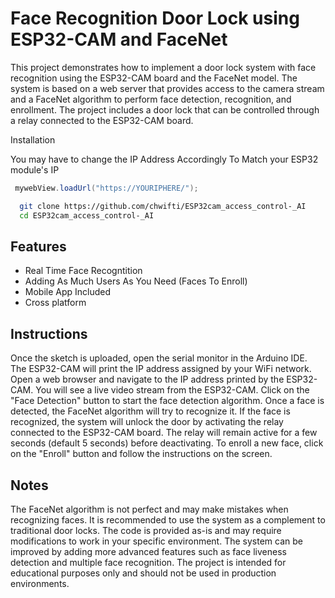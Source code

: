 
# Face Recognition Door Lock using ESP32-CAM and FaceNet

This project demonstrates how to implement a door lock system with face recognition using the ESP32-CAM board and the FaceNet model. The system is based on a web server that provides access to the camera stream and a FaceNet algorithm to perform face detection, recognition, and enrollment. The project includes a door lock that can be controlled through a relay connected to the ESP32-CAM board.

Installation

You may have to change the IP Address Accordingly To Match your ESP32 module's IP
``` java
 mywebView.loadUrl("https://YOURIPHERE/");
```
```bash
  git clone https://github.com/chwifti/ESP32cam_access_control-_AI
  cd ESP32cam_access_control-_AI 
```


    
## Features

- Real Time Face Recogntition
- Adding As Much Users As You Need (Faces To Enroll)
- Mobile App Included 
- Cross platform


## Instructions

Once the sketch is uploaded, open the serial monitor in the Arduino IDE. The ESP32-CAM will print the IP address assigned by your WiFi network.
Open a web browser and navigate to the IP address printed by the ESP32-CAM.
You will see a live video stream from the ESP32-CAM. Click on the "Face Detection" button to start the face detection algorithm.
Once a face is detected, the FaceNet algorithm will try to recognize it. If the face is recognized, the system will unlock the door by activating the relay connected to the ESP32-CAM board. The relay will remain active for a few seconds (default 5 seconds) before deactivating.
To enroll a new face, click on the "Enroll" button and follow the instructions on the screen.




## Notes
The FaceNet algorithm is not perfect and may make mistakes when recognizing faces. It is recommended to use the system as a complement to traditional door locks.
The code is provided as-is and may require modifications to work in your specific environment.
The system can be improved by adding more advanced features such as face liveness detection and multiple face recognition.
The project is intended for educational purposes only and should not be used in production environments.

